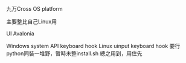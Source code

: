 九万Cross OS platform

主要整比自己Linux用

UI Avalonia

Windows system API keyboard hook
Linux uinput keyboard hook
要行python同裝一堆野，暫時未整install.sh
總之用到，用住先

